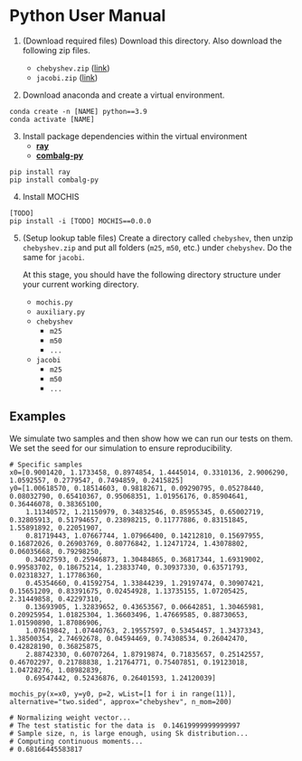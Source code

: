 # Python User Manual

1. (Download required files) Download this directory. Also download the following zip files.
    - `chebyshev.zip` ([link](https://www.dropbox.com/s/t2ml80d3pl6p83q/chebyshev.zip?dl=0))
    - `jacobi.zip` ([link](https://www.dropbox.com/s/2envgy7q99ntkmj/jacobi.zip?dl=0))

2. Download anaconda and create a virtual environment.
```
conda create -n [NAME] python==3.9
conda activate [NAME]
```

3. Install package dependencies within the virtual environment
    - [**ray**](https://docs.ray.io/en/latest/installation.html)
    - [**combalg-py**]([https://numpy.org/](https://pythonhosted.org/combalg-py/))
    
```
pip install ray
pip install combalg-py
```

4. Install MOCHIS
```
[TODO]
pip install -i [TODO] MOCHIS==0.0.0
```

5. (Setup lookup table files) Create a directory called `chebyshev`, then unzip `chebyshev.zip` and put all folders (`m25`, `m50`, etc.) under `chebyshev`. Do the same for `jacobi`.  

    At this stage, you should have the following directory structure under your current working directory.

    - `mochis.py`
    - `auxiliary.py`
    - `chebyshev`
        - `m25`
        - `m50`
        - `...`
    - `jacobi` 
        - `m25`
        - `m50`
        - `...`

## Examples

We simulate two samples and then show how we can run our tests on them. We set the seed for our simulation to ensure reproducibility.

```
# Specific samples
x0=[0.9001420, 1.1733458, 0.8974854, 1.4445014, 0.3310136, 2.9006290, 1.0592557, 0.2779547, 0.7494859, 0.2415825]
y0=[1.00618570, 0.18514603, 0.98182671, 0.09290795, 0.05278440, 0.08032790, 0.65410367, 0.95068351, 1.01956176, 0.85904641, 0.36446078, 0.38365100,
    1.11340572, 1.21150979, 0.34832546, 0.85955345, 0.65002719, 0.32805913, 0.51794657, 0.23898215, 0.11777886, 0.83151845, 1.55891892, 0.22051907,
    0.81719443, 1.07667744, 1.07966400, 0.14212810, 0.15697955, 0.16872026, 0.26903769, 0.80776842, 1.12471724, 1.43078802, 0.06035668, 0.79298250,
    0.34027593, 0.25946873, 1.30484865, 0.36817344, 1.69319002, 0.99583702, 0.18675214, 1.23833740, 0.30937330, 0.63571793, 0.02318327, 1.17786360,
    0.45354660, 0.41592754, 1.33844239, 1.29197474, 0.30907421, 0.15651209, 0.83391675, 0.02454928, 1.13735155, 1.07205425, 2.31449858, 0.42297310,
    0.13693905, 1.32839652, 0.43653567, 0.06642851, 1.30465981, 0.20925954, 1.01825304, 1.36603496, 1.47669585, 0.88730653, 1.01590890, 1.87086906,
    1.07619842, 1.07440763, 2.19557597, 0.53454457, 1.34373343, 1.38500354, 2.74692678, 0.04594469, 0.74308534, 0.26042470, 0.42828190, 0.36825875,
    2.88742330, 0.60707264, 1.87919874, 0.71835657, 0.25142557, 0.46702297, 0.21788838, 1.21764771, 0.75407851, 0.19123018, 1.04728276, 1.08982839,
    0.69547442, 0.52436876, 0.26401593, 1.24120039]
```

```
mochis_py(x=x0, y=y0, p=2, wList=[1 for i in range(11)], alternative="two.sided", approx="chebyshev", n_mom=200)

# Normalizing weight vector...
# The test statistic for the data is  0.14619999999999997
# Sample size, n, is large enough, using Sk distribution...
# Computing continuous moments...
# 0.68166445583817
```
